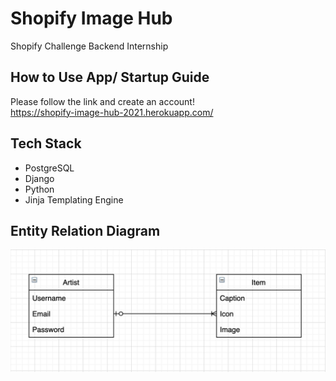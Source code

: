 # Shopify Image Hub
Shopify Challenge Backend Internship 

## How to Use App/ Startup Guide
Please follow the link and create an account!
<br/>
https://shopify-image-hub-2021.herokuapp.com/

## Tech Stack
- PostgreSQL
- Django
- Python
- Jinja Templating Engine

## Entity Relation Diagram
![Entity Relation Diagram](erd.png)